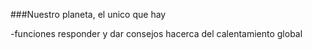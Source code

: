 ###Nuestro planeta, el unico que hay

-funciones
responder y dar consejos hacerca del calentamiento global











